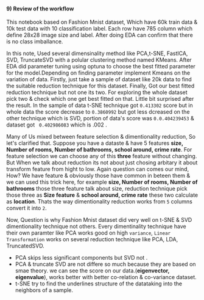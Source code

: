#### 9) Review of the workflow
This notebook based on Fashion Mnist dataset, Which have 60k train data & 10k test data with 10 classification label. Each row have 785 column which define 28x28 image size and label. After doing EDA can confirm that there is no class imballance.

In this note, Used several dimensinality method like PCA,t-SNE, FastICA, SVD, TruncateSVD with a polular clustering method named KMeans. After EDA did parameter tuning using optuna to choose the best fitted parameter for the model.Depending on finding parameter implement Kmeans on the variation of data. Firstly, just take a sample of dataset like 20k data to find the suitable reduction technique for this dataset. Finally, Got our best fitted reduction technique but not one its two. For exploring the whole dataset pick two & check which one get best fitted on that. Little bit surprised after the result. In the sample of data t-SNE technique got `0.413302` score but in whole data the score decrease to `0.3860992` but got less dcreased on the other technique which is SVD, portion of data's score was `0.0.404239453` & dataset got ` 0.402986083` which is .002 .

Many of Us mixed between feature selection & dimentionality reduction, So let's clarified that. Suppose you have a dataste & have 5 features **size, Number of rooms, Number of bathrooms, school around, crime rate**. For feature selection we can choose any of this **three** feature without changing. But When we talk about reduction its not about just chosing arbitary it about transform feature from hight to low. Again question can comes our mind, How? We have feature & obviously those have common in beteen them & we can used this trick here, for example **size, Number of rooms, Number of bathrooms** those three feature talk about size, reduction technique pick those three as **Size feature** & **school around, crime rate** these two calculate as **location**. Thats the way dimentionality reduction works from `5` columns convert it into `2`.

Now, Question is why Fashion Mnist dataset did very well on t-SNE & SVD dimentionality technique not others. Every dimentinality technique have their own paramter like PCA works good on high `variance`, `Linear Transformation` works on several reduction technique like PCA, LDA, TruncatedSVD.

- PCA skips less significant components but SVD not .
- PCA & truncate SVD are not differe so much because they are based on smae theory. we can see the score on our data.(**eigenvector, eigenvalue**), works better with better co-relation & co-variance dataset.
- t-SNE try to find the underlines structure of the datataking into the neighbors of a sample.
